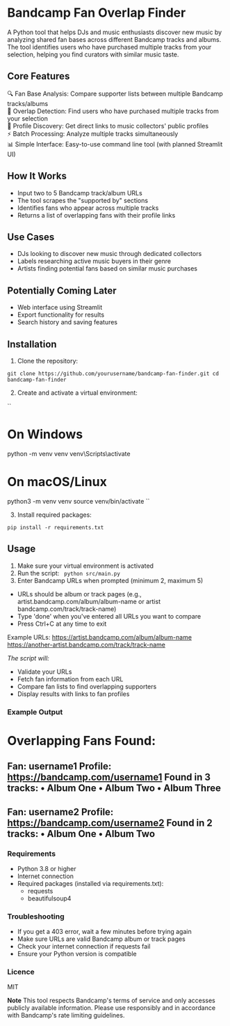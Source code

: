 # Bandcamp Fan Overlap Finder 

A Python tool that helps DJs and music enthusiasts discover new music by analyzing shared fan bases across different Bandcamp tracks and albums. The tool identifies users who have purchased multiple tracks from your selection, helping you find curators with similar music taste.

## Core Features
🔍 Fan Base Analysis: Compare supporter lists between multiple Bandcamp tracks/albums  
👥 Overlap Detection: Find users who have purchased multiple tracks from your selection  
🔗 Profile Discovery: Get direct links to music collectors' public profiles  
⚡ Batch Processing: Analyze multiple tracks simultaneously  
📊 Simple Interface: Easy-to-use command line tool (with planned Streamlit UI)

## How It Works
- Input two to 5 Bandcamp track/album URLs
- The tool scrapes the "supported by" sections
- Identifies fans who appear across multiple tracks
- Returns a list of overlapping fans with their profile links

## Use Cases
- DJs looking to discover new music through dedicated collectors
- Labels researching active music buyers in their genre
- Artists finding potential fans based on similar music purchases

## Potentially Coming Later
- Web interface using Streamlit
- Export functionality for results
- Search history and saving features

## Installation

1. Clone the repository:

``
git clone https://github.com/yourusername/bandcamp-fan-finder.git
cd bandcamp-fan-finder ``

2. Create and activate a virtual environment:

`` 
# On Windows
python -m venv venv
venv\Scripts\activate

# On macOS/Linux
python3 -m venv venv
source venv/bin/activate
``

3. Install required packages:

``
pip install -r requirements.txt
``

## Usage
1. Make sure your virtual environment is activated
2. Run the script:
`` 
python src/main.py 
``
3. Enter Bandcamp URLs when prompted (minimum 2, maximum 5)
- URLs should be album or track pages (e.g., artist.bandcamp.com/album/album-name or artist bandcamp.com/track/track-name)
- Type 'done' when you've entered all URLs you want to compare
- Press Ctrl+C at any time to exit

Example URLs:
https://artist.bandcamp.com/album/album-name
https://another-artist.bandcamp.com/track/track-name

*The script will:*

- Validate your URLs
- Fetch fan information from each URL
- Compare fan lists to find overlapping supporters
- Display results with links to fan profiles

### Example Output
Overlapping Fans Found:
==================================================

Fan: username1
Profile: https://bandcamp.com/username1
Found in 3 tracks:
  • Album One
  • Album Two
  • Album Three
----------------------------------------

Fan: username2
Profile: https://bandcamp.com/username2
Found in 2 tracks:
  • Album One
  • Album Two
----------------------------------------

### Requirements
- Python 3.8 or higher
- Internet connection
- Required packages (installed via requirements.txt):
    - requests
    - beautifulsoup4

### Troubleshooting
- If you get a 403 error, wait a few minutes before trying again
- Make sure URLs are valid Bandcamp album or track pages
- Check your internet connection if requests fail
- Ensure your Python version is compatible

### Licence
MIT


**Note**
This tool respects Bandcamp's terms of service and only accesses publicly available information. Please use responsibly and in accordance with Bandcamp's rate limiting guidelines.